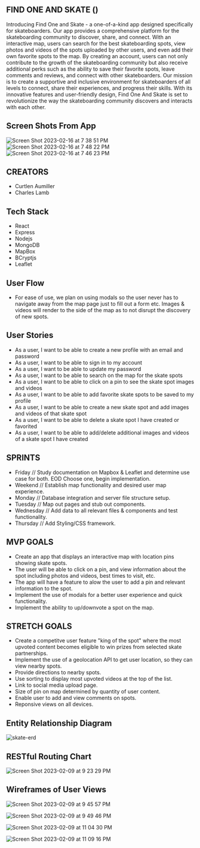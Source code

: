 ## FIND ONE AND SKATE ()


  Introducing Find One and Skate - a one-of-a-kind app designed specifically for skateboarders. Our app provides a comprehensive platform for the skateboarding community to discover, share, and connect. With an interactive map, users can search for the best skateboarding spots, view photos and videos of the spots uploaded by other users, and even add their own favorite spots to the map. By creating an account, users can not only contribute to the growth of the skateboarding community but also receive additional perks such as the ability to save their favorite spots, leave comments and reviews, and connect with other skateboarders. Our mission is to create a supportive and inclusive environment for skateboarders of all levels to connect, share their experiences, and progress their skills. With its innovative features and user-friendly design, Find One And Skate is set to revolutionize the way the skateboarding community discovers and interacts with each other. 
  
## Screen Shots From App  
![Screen Shot 2023-02-16 at 7 38 51 PM](https://user-images.githubusercontent.com/117604017/219544188-51af7d9d-fdda-4020-a0ab-fff2155ed21f.png)
![Screen Shot 2023-02-16 at 7 48 22 PM](https://user-images.githubusercontent.com/117604017/219545346-28af282d-dd01-4d21-934b-5b45579fb67f.png)
![Screen Shot 2023-02-16 at 7 46 23 PM](https://user-images.githubusercontent.com/117604017/219545426-df52990f-aa6b-4fb3-aa97-8a9e080fadb4.png)


  
  
## CREATORS
- Curtlen Aumiller
- Charles Lamb

## Tech Stack

- React
- Express
- Nodejs
- MongoDB
- MapBox
- BCryptjs
- Leaflet 

## User Flow
- For ease of use, we plan on using modals so the user never has to navigate away from the map page just to fill out a form etc.  Images & videos will render to the side of the map as to not disrupt the discovery of new spots. 

## User Stories
* As a user, I want to be able to create a new profile with an email and password
* As a user, I want to be able to sign in to my account
* As a user, I want to be able to update my password
* As a user, I want to be able to search on the map for the skate spots
* As a user, I want to be able to click on a pin to see the skate spot images and videos
* As a user, I want to be able to add favorite skate spots to be saved to my profile
* As a user, I want to be able to create a new skate spot and add images and videos of that skate spot
* As a user, I want to be able to delete a skate spot I have created or favorited
* As a user, I want to be able to add/delete additional images and videos of a skate spot I have created

## SPRINTS
- Friday // Study documentation on Mapbox & Leaflet and determine use case for both.  EOD Choose one, begin implementation.
- Weekend // Establish map functionality and desired user map experience.
- Monday // Database integration and server file structure setup.
- Tuesday // Map out pages and stub out components.
- Wednesday // Add data to all relevant files & components and test functionality.
- Thursday // Add Styling/CSS framework.


## MVP GOALS
- Create an app that displays an interactive map with location pins showing skate spots.
- The user will be able to click on a pin, and view information about the spot including photos and videos, best times to visit, etc.
- The app will have a feature to alow the user to add a pin and relevant information to the spot.
- Implement the use of modals for a better user experience and quick functionality.
- Implement the ability to up/downvote a spot on the map.

## STRETCH GOALS
- Create a competitve user feature "king of the spot" where the most upvoted content becomes eligible to win prizes from selected skate partnerships.
- Implement the use of a geolocation API to get user location, so they can view nearby spots.
- Provide directions to nearby spots.
- Use sorting to display most upvoted videos at the top of the list.
- Link to social media upload page.
- Size of pin on map determined by quantity of user content.
- Enable user to add and view comments on spots.
- Reponsive views on all devices.



## Entity Relationship Diagram
![skate-erd](https://user-images.githubusercontent.com/117604017/218008705-6b96dcf7-4128-482f-b006-44d4cf0c9b9a.png)




## RESTful Routing Chart
![Screen Shot 2023-02-09 at 9 23 29 PM](https://user-images.githubusercontent.com/117604017/218008888-cb4e9a84-c52b-456c-82b5-2fbe465a9797.png)





## Wireframes of User Views
![Screen Shot 2023-02-09 at 9 45 57 PM](https://user-images.githubusercontent.com/117604017/218011167-d030a26a-7b7d-410a-b25c-e900d80ea8be.png)


![Screen Shot 2023-02-09 at 9 49 46 PM](https://user-images.githubusercontent.com/117604017/218011677-e0d22ee2-3ffe-430a-9ad1-4e5ace0597ff.png)


![Screen Shot 2023-02-09 at 11 04 30 PM](https://user-images.githubusercontent.com/117604017/218025097-934b9da2-f5f8-440e-839e-156980f6e5d2.png)


![Screen Shot 2023-02-09 at 11 09 16 PM](https://user-images.githubusercontent.com/117604017/218025799-7a0bef28-0876-4cd3-919b-5ea6c61bba9b.png)
